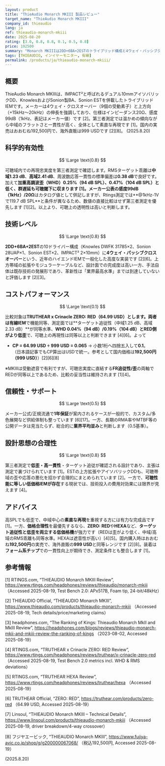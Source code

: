 ```yaml
---
layout: product
title: "ThieAudio Monarch MKIII 製品レビュー"
target_name: "ThieAudio Monarch MKIII"
company_id: thieaudio
lang: ja
ref: thieaudio-monarch-mkiii
date: 2025-08-20
rating: [3.0, 0.8, 0.8, 0.1, 0.5, 0.8]
price: 192500
summary: "Monarch MKIIIは2DD+6BA+2ESTのトライブリッド構成と4ウェイ・パッシブクロスオーバーを備え、第三者測定では中域のターゲット追従性や左右マッチング、歪みの低さが優秀です。一方で音質の可聴差は同等のターゲット追従性と低歪みを持つ低価格IEMと重なるため、価格面の合理性は厳しく評価します。"
tags: [THIEAUDIO, インイヤーモニター, 有線]
permalink: /products/ja/thieaudio-monarch-mkiii/
---
```

## 概要

ThieAudio Monarch MKIIIは、IMPACT²と呼ばれるデュアル10mmアイソバリックDD、KnowlesおよびSonion製BA、Sonion ESTを併載したトライブリッドIEMです。メーカーは4ウェイ・クロスオーバー（9個の受動素子）と上方向（+15kHz〜20kHz）の伸長を強調しており、仕様はインピーダンス20Ω、感度99dB（1kHz、表記はメーカー値）です [2]。第三者測定では温かめの傾向ながら中域のフラットさと一貫性が高く、全体として素直な再現です [1]。国内の実売はおおむね192,500円で、海外直販は999 USDです [2][8]。 (2025.8.20)

## 科学的有効性

$$ \Large \text{0.8} $$

可聴域内での再現忠実度を第三者測定で確認します。RMSターゲット乖離は**中域1.23 dB**、**高域2.41 dB**、周波数応答一貫性の標準偏差は**0.38 dB**で良好です。加えて**加重高調波歪（WHD）0.25%（94 dB SPL）、0.47%（104 dB SPL）**と低く、群遅延も可聴閾下に収まります [1]。メーカー公表の**感度99dB（1kHz）/20Ω**はカタログ値として併記しますが、Rtings測定では**@1kHz-1Vで119.7 dB SPL**と条件が異なるため、数値の直接比較はせず第三者測定を優先します [1][2]。以上より、可聴上の透明性は高いと判断します。

## 技術レベル

$$ \Large \text{0.8} $$

**2DD+6BA+2EST**の10ドライバー構成（Knowles DWFK 31785×2、Sonion 28UAP×1、Sonion EST×2、IMPACT² 2×10mm）に**4ウェイ・パッシブクロスオーバー**という、近年のハイエンドIEMで一般化した高度な実装です [2][6]。上方帯域の拡張やモジュラーケーブルなど、設計面での完成度は高い一方、手法自体は既存技術の発展形であり、革新性は「業界最高水準」までは到達していないと評価します [2][3]。

## コストパフォーマンス

$$ \Large \text{0.1} $$

比較対象は**TRUTHEAR x Crinacle ZERO: RED（64.99 USD）**とします。両者は**有線IEM**で機能同等、測定面では**ターゲット追従性（中域1.25 dB、高域2.33 dB）**が同等水準、**WHD 0.04%（94 dB）/0.19%（104 dB）**と**RED側がより低歪**で、可聴上の再現性は同等以上と判断できます [4][6]。よって

- **CP = 64.99 USD ÷ 999 USD = 0.065** → 小数1桁へ四捨五入して**0.1**。  
（日本語記事でもCP算出はUSDで統一。参考として国内価格は**192,500円（999 USD）**）[2][6][8]

※MKIIIは受動遮音で有利ですが、可聴忠実度に直結する**FR追従性/歪**の両軸でREDが同等以上であるため、比較の妥当性は維持されます [1][4]。

## 信頼性・サポート

$$ \Large \text{0.5} $$

メーカー公式/正規流通で**1年保証**が案内されるケースが一般的で、カスタム/多色展開など供給体制も整っています [6][17]。一方、長期のRMA率やMTBF等の公開データは見当たらず、総合的に**業界平均並み**と判断します（0.5基準）。

## 設計思想の合理性

$$ \Large \text{0.8} $$

第三者測定で**低歪・高一貫性**・ターゲット追従が確認される設計であり、主張は測定で裏づけられています [1]。ESTの上方拡張やアイソバリックDDも、可聴帯域の歪や応答の悪化を招かず合理的にまとめられています [2]。一方で、**可聴性能に等しい低価格IEMが存在**する現状では、技術投入の費用対効果には限界が見えます [4]。

## アドバイス

高SPLでも低歪で、中域中心の**素直な再現**を重視する方には有力な完成品です [1]。一方、**価格合理性**を最優先するなら、**ZERO: RED**や**HEXA**など、**ターゲット追従性と低歪を両立する低価格機**が強力です（REDは歪がより低く、中域/高域のRMS乖離も同等水準。HEXAは遮音性が高い）[4][5]。国内購入時はおおむね**192,500円**の実売で、海外直販の**999 USD**と同等レンジです [2][8]。装着は**フォーム系チップ**での一貫性向上が期待でき、測定条件とも整合します [1]。

## 参考情報

[1] RTINGS.com, “THIEAUDIO Monarch MKIII Review”, https://www.rtings.com/headphones/reviews/thieaudio/monarch-mkiii （Accessed 2025-08-19, Test Bench 2.0: APx517B, Foam tip, 24-bit/48kHz）

[2] THIEAUDIO Official, “THIEAUDIO Monarch MKIII”, https://www.thieaudio.com/products/thieaudio-monarch-mkiii （Accessed 2025-08-19, Tech details/price/marketing claims）

[3] headphones.com, “The Ranking of Kings: Thieaudio Monarch MkII and MkIII Review”, https://headphones.com/blogs/reviews/thieaudio-monarch-mkii-and-mkiii-review-the-ranking-of-kings （2023-08-02, Accessed 2025-08-19）

[4] RTINGS.com, “TRUTHEAR x Crinacle ZERO: RED Review”, https://www.rtings.com/headphones/reviews/truthear/x-crinacle-zero-red （Accessed 2025-08-19, Test Bench 2.0 metrics incl. WHD & RMS deviations）

[5] RTINGS.com, “TRUTHEAR HEXA Review”, https://www.rtings.com/headphones/reviews/truthear/hexa （Accessed 2025-08-19）

[6] TRUTHEAR Official, “ZERO: RED”, https://truthear.com/products/zero-red （64.99 USD, Accessed 2025-08-19）

[7] Linsoul, “THIEAUDIO Monarch MKIII – Technical Details”, https://www.linsoul.com/products/thieaudio-monarch-mkiii （Accessed 2025-08-19, driver breakdown/4-way crossover）

[8] フジヤエービック, “THIEAUDIO Monarch MKIII”, https://www.fujiya-avic.co.jp/shop/g/g200000067068/ （税込192,500円, Accessed 2025-08-19）

(2025.8.20)

